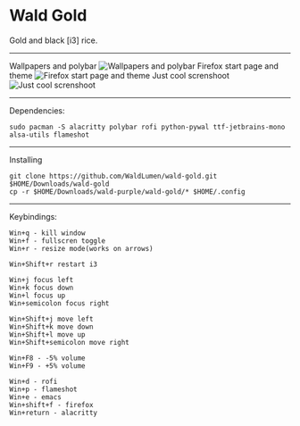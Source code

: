 # Wald Gold




Gold and black [i3] rice.



---------------------------------

Wallpapers and polybar
![Wallpapers and polybar]()
Firefox start page and theme
![Firefox start page and theme]()
Just cool screnshoot
![Just cool screnshoot]()

---------------------------------

Dependencies:
```
sudo pacman -S alacritty polybar rofi python-pywal ttf-jetbrains-mono alsa-utils flameshot
```
---------------------------------

Installing
```
git clone https://github.com/WaldLumen/wald-gold.git $HOME/Downloads/wald-gold
cp -r $HOME/Downloads/wald-purple/wald-gold/* $HOME/.config 
```
---------------------------------

Keybindings:
```
Win+q - kill window
Win+f - fullscren toggle
Win+r - resize mode(works on arrows)

Win+Shift+r restart i3

Win+j focus left
Win+k focus down
Win+l focus up
Win+semicolon focus right

Win+Shift+j move left
Win+Shift+k move down
Win+Shift+l move up
Win+Shift+semicolon move right

Win+F8 - -5% volume
Win+F9 - +5% volume

Win+d - rofi
Win+p - flameshot
Win+e - emacs
Win+shift+f - firefox
Win+return - alacritty
```
